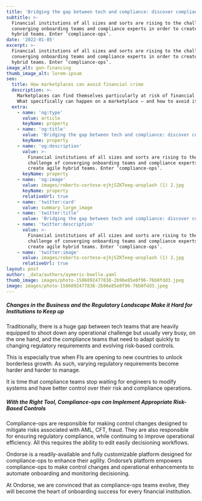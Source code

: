 ```yaml
---
title: 'Bridging the gap between tech and compliance: discover compliance-ops'
subtitle: >-
  Financial institutions of all sizes and sorts are rising to the challenge and
  converging onboarding teams and compliance experts in order to create agile
  hybrid teams. Enter ‘compliance-ops’.
date: '2022-01-05'
excerpt: >-
  Financial institutions of all sizes and sorts are rising to the challenge and
  converging onboarding teams and compliance experts in order to create agile
  hybrid teams. Enter ‘compliance-ops’.
image_alt: gun-financing
thumb_image_alt: lorem-ipsum
seo:
  title: How marketplaces can avoid financial crime
  description: >-
    Marketplaces can find themselves particularly at risk of financial crime.
    What specifically can happen on a marketplace – and how to avoid it ?
  extra:
    - name: 'og:type'
      value: article
      keyName: property
    - name: 'og:title'
      value: 'Bridging the gap between tech and compliance: discover compliance-ops'
      keyName: property
    - name: 'og:description'
      value: >-
        Financial institutions of all sizes and sorts are rising to the
        challenge of converging onboarding teams and compliance experts to
        create agile hybrid teams. Enter ‘compliance-ops’.
      keyName: property
    - name: 'og:image'
      value: images/roberto-cortese-ejhjSZKTeeg-unsplash (1) 2.jpg
      keyName: property
      relativeUrl: true
    - name: 'twitter:card'
      value: summary_large_image
    - name: 'twitter:title'
      value: 'Bridging the gap between tech and compliance: discover compliance-ops'
    - name: 'twitter:description'
      value: >-
        Financial institutions of all sizes and sorts are rising to the
        challenge of converging onboarding teams and compliance experts to
        create agile hybrid teams. Enter ‘compliance-ops’.
    - name: 'twitter:image'
      value: images/roberto-cortese-ejhjSZKTeeg-unsplash (1) 2.jpg
      relativeUrl: true
layout: post
author: _data/authors/aymeric-boelle.yaml
thumb_image: images/photo-1586892477838-2b96e85e0f96-76b0fdd3.jpeg
image: images/photo-1586892477838-2b96e85e0f96-76b0fdd3.jpeg
---
```

##### Changes in the Business and the Regulatory Landscape Make it Hard for Institutions to Keep up

Traditionally, there is a huge gap between tech teams that are heavily equipped to shoot down any operational challenge but usually very busy, on the one hand, and the compliance teams that need to adapt quickly to changing regulatory requirements and evolving risk-based controls.

This is especially true when FIs are opening to new countries to unlock borderless growth. As such, varying regulatory requirements become harder and harder to manage.

It is time that compliance teams stop waiting for engineers to modify systems and have better control over their risk and compliance operations.

##### With the Right Tool, Compliance-ops can Implement Appropriate Risk-Based Controls

Compliance-ops are responsible for making control changes designed to mitigate risks associated with AML, CFT, fraud. They are also responsible for ensuring regulatory compliance, while continuing to improve operational efficiency. All this requires the ability to edit easily decisioning workflows.

Ondorse is a readily-available and fully customizable platform designed for compliance-ops to enhance their agility. Ondorse’s platform empowers compliance-ops to make control changes and operational enhancements to automate onboarding and monitoring decisioning.

At Ondorse, we are convinced that as compliance-ops teams evolve, they will become the heart of onboarding success for every financial institution.
